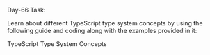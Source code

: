 Day-66 Task:

Learn about different TypeScript type system concepts by using the following guide and coding along with the examples provided in it:

TypeScript Type System Concepts
